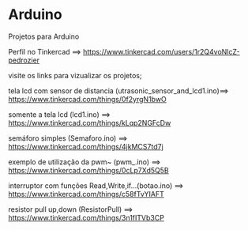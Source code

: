 # Arduino
Projetos para Arduino

Perfil no Tinkercad ==> https://www.tinkercad.com/users/1r2Q4voNlcZ-pedrozier

visite os links para vizualizar os projetos;

tela lcd com sensor de distancia (utrasonic_sensor_and_lcd1.ino)==>  https://www.tinkercad.com/things/0f2yrgN1bwO 

somente a tela lcd (lcd1.ino) ==>  https://www.tinkercad.com/things/kLqp2NGFcDw 

semáforo simples (Semaforo.ino) ==> https://www.tinkercad.com/things/4jkMCS7td7j 

exemplo de utilização da pwm~ (pwm_.ino) ==>  https://www.tinkercad.com/things/0cLp7Xd5Q5B 

interruptor com funções Read,Write,if...(botao.ino) ==>  https://www.tinkercad.com/things/c58fTvYIAFT 

resistor pull up,down (ResistorPull) ==>  https://www.tinkercad.com/things/3n1fITVb3CP 
